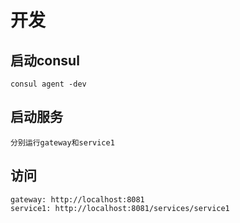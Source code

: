 # 开发

## 启动consul
```
consul agent -dev
```

## 启动服务
```
分别运行gateway和service1
```

## 访问
```
gateway: http://localhost:8081
service1: http://localhost:8081/services/service1
```